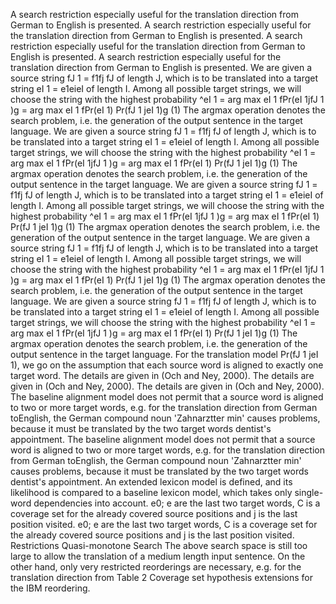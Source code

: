 A search restriction especially useful for the translation direction from German to English is presented.
A search restriction especially useful for the translation direction from German to English is presented.
A search restriction especially useful for the translation direction from German to English is presented.
A search restriction especially useful for the translation direction from German to English is presented.
We are given a source string fJ 1 = f1fj fJ of length J, which is to be translated into a target string eI 1 = e1eieI of length I. Among all possible target strings, we will choose the string with the highest probability ^eI 1 = arg max eI 1 fPr(eI 1jfJ 1 )g = arg max eI 1 fPr(eI 1) Pr(fJ 1 jeI 1)g  (1) The argmax operation denotes the search problem, i.e. the generation of the output sentence in the target language.
We are given a source string fJ 1 = f1fj fJ of length J, which is to be translated into a target string eI 1 = e1eieI of length I. Among all possible target strings, we will choose the string with the highest probability ^eI 1 = arg max eI 1 fPr(eI 1jfJ 1 )g = arg max eI 1 fPr(eI 1) Pr(fJ 1 jeI 1)g  (1) The argmax operation denotes the search problem, i.e. the generation of the output sentence in the target language.
We are given a source string fJ 1 = f1fj fJ of length J, which is to be translated into a target string eI 1 = e1eieI of length I. Among all possible target strings, we will choose the string with the highest probability ^eI 1 = arg max eI 1 fPr(eI 1jfJ 1 )g = arg max eI 1 fPr(eI 1) Pr(fJ 1 jeI 1)g  (1) The argmax operation denotes the search problem, i.e. the generation of the output sentence in the target language.
We are given a source string fJ 1 = f1fj fJ of length J, which is to be translated into a target string eI 1 = e1eieI of length I. Among all possible target strings, we will choose the string with the highest probability ^eI 1 = arg max eI 1 fPr(eI 1jfJ 1 )g = arg max eI 1 fPr(eI 1) Pr(fJ 1 jeI 1)g  (1) The argmax operation denotes the search problem, i.e. the generation of the output sentence in the target language.
We are given a source string fJ 1 = f1fj fJ of length J, which is to be translated into a target string eI 1 = e1eieI of length I. Among all possible target strings, we will choose the string with the highest probability ^eI 1 = arg max eI 1 fPr(eI 1jfJ 1 )g = arg max eI 1 fPr(eI 1) Pr(fJ 1 jeI 1)g  (1) The argmax operation denotes the search problem, i.e. the generation of the output sentence in the target language.
For the translation model Pr(fJ 1 jeI 1), we go on the assumption that each source word is aligned to exactly one target word.
The details are given in (Och and Ney, 2000).
The details are given in (Och and Ney, 2000).
The details are given in (Och and Ney, 2000).
The baseline alignment model does not permit that a source word is aligned to two or more target words, e.g. for the translation direction from German toEnglish, the German compound noun 'Zahnarztter min' causes problems, because it must be translated by the two target words dentist's appointment.
The baseline alignment model does not permit that a source word is aligned to two or more target words, e.g. for the translation direction from German toEnglish, the German compound noun 'Zahnarztter min' causes problems, because it must be translated by the two target words dentist's appointment.
An extended lexicon model is defined, and its likelihood is compared to a baseline lexicon model, which takes only single-word dependencies into account.
e0; e are the last two target words, C is a coverage set for the already covered source positions and j is the last position visited.
e0; e are the last two target words, C is a coverage set for the already covered source positions and j is the last position visited.
Restrictions Quasi-monotone Search The above search space is still too large to allow the translation of a medium length input sentence.
On the other hand, only very restricted reorderings are necessary, e.g. for the translation direction from Table 2 Coverage set hypothesis extensions for the IBM reordering.

